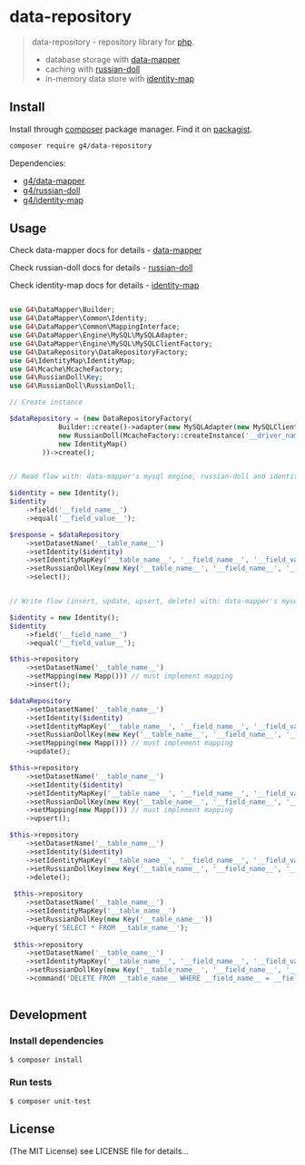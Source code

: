 data-repository
==========

> data-repository - repository library for [php](http://php.net). 
> * database storage with [data-mapper](https://github.com/g4code/data-mapper)
> * caching with [russian-doll](https://github.com/g4code/russian-doll)
> * in-memory data store with [identity-map](https://github.com/g4code/identity-map)

## Install

Install through  [composer](https://getcomposer.org/) package manager.
Find it on [packagist](https://packagist.org/packages/g4/data-repository).

```sh
composer require g4/data-repository
```
Dependencies:
* [g4/data-mapper](https://packagist.org/packages/g4/data-mapper)
* [g4/russian-doll](https://packagist.org/packages/g4/russian-doll)
* [g4/identity-map](https://packagist.org/packages/g4/identity-map)

## Usage

Check data-mapper docs for details - [data-mapper](https://github.com/g4code/data-mapper/blob/master/README.md)

Check russian-doll docs for details - [russian-doll](https://github.com/g4code/russian-doll/blob/master/README.md)

Check identity-map docs for details - [identity-map](https://github.com/g4code/identity-map/blob/master/README.md)

```php

use G4\DataMapper\Builder;
use G4\DataMapper\Common\Identity;
use G4\DataMapper\Common\MappingInterface;
use G4\DataMapper\Engine\MySQL\MySQLAdapter;
use G4\DataMapper\Engine\MySQL\MySQLClientFactory;
use G4\DataRepository\DataRepositoryFactory;
use G4\IdentityMap\IdentityMap;
use G4\Mcache\McacheFactory;
use G4\RussianDoll\Key;
use G4\RussianDoll\RussianDoll;

// Create instance

$dataRepository = (new DataRepositoryFactory(
            Builder::create()->adapter(new MySQLAdapter(new MySQLClientFactory([]))),
            new RussianDoll(McacheFactory::createInstance('__driver_name__', [], '__prefix__')),
            new IdentityMap()
        ))->create();


// Read flow with: data-mapper's mysql engine, russian-doll and identity-map 

$identity = new Identity();
$identity
    ->field('__field_name__')
    ->equal('__field_value__');

$response = $dataRepository
    ->setDatasetName('__table_name__')
    ->setIdentity($identity)
    ->setIdentityMapKey('__table_name__', '__field_name__', '__field_value__')
    ->setRussianDollKey(new Key('__table_name__', '__field_name__', '__field_value__'))
    ->select();


// Write flow (insert, update, upsert, delete) with: data-mapper's mysql engine, russian-doll, and identity-map 

$identity = new Identity();
$identity
    ->field('__field_name__')
    ->equal('__field_value__');

$this->repository
    ->setDatasetName('__table_name__')
    ->setMapping(new Mapp())) // must implement mapping
    ->insert();

$dataRepository
    ->setDatasetName('__table_name__')
    ->setIdentity($identity)
    ->setIdentityMapKey('__table_name__', '__field_name__', '__field_value__')
    ->setRussianDollKey(new Key('__table_name__', '__field_name__', '__field_value__'))
    ->setMapping(new Mapp())) // must implement mapping
    ->update();

$this->repository
    ->setDatasetName('__table_name__')
    ->setIdentity($identity)
    ->setIdentityMapKey('__table_name__', '__field_name__', '__field_value__')
    ->setRussianDollKey(new Key('__table_name__', '__field_name__', '__field_value__'))
    ->setMapping(new Mapp())) // must implement mapping
    ->upsert();

$this->repository
    ->setDatasetName('__table_name__')
    ->setIdentity($identity)
    ->setIdentityMapKey('__table_name__', '__field_name__', '__field_value__')
    ->setRussianDollKey(new Key('__table_name__', '__field_name__', '__field_value__'))
    ->delete();
   
 $this->repository
    ->setDatasetName('__table_name__')
    ->setIdentityMapKey('__table_name__')
    ->setRussianDollKey(new Key('__table_name__'))
    ->query('SELECT * FROM __table_name__');  
   
 $this->repository
    ->setDatasetName('__table_name__')
    ->setIdentityMapKey('__table_name__', '__field_name__', '__field_value__')
    ->setRussianDollKey(new Key('__table_name__', '__field_name__', '__field_value__'))
    ->command('DELETE FROM __table_name__ WHERE __field_name__ = __field_value__');
 
```

## Development

### Install dependencies

    $ composer install

### Run tests

    $ composer unit-test

## License

(The MIT License)
see LICENSE file for details...       
    
